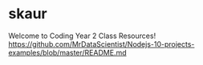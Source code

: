 # skaur
Welcome to Coding Year 2 Class Resources!
https://github.com/MrDataScientist/Nodejs-10-projects-examples/blob/master/README.md
